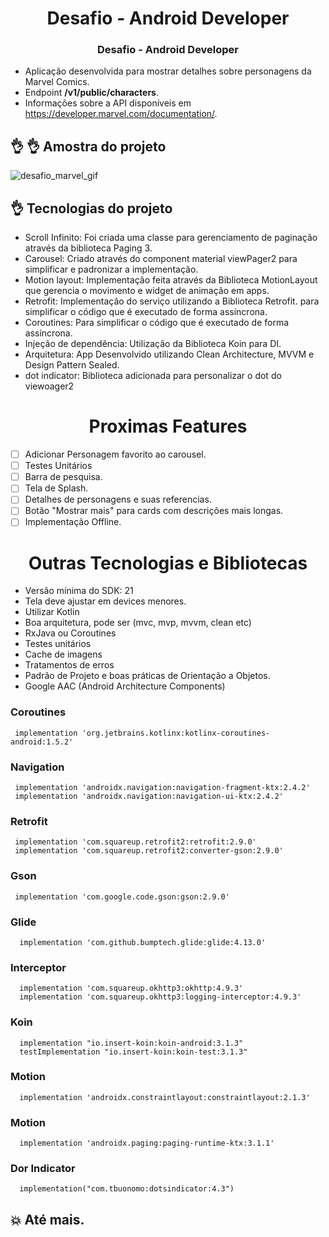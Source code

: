<h1 align="center"> Desafio - Android Developer </h1>

<h3 align="center">Desafio - Android Developer </h3>

- Aplicação desenvolvida para mostrar detalhes sobre personagens da Marvel Comics.
- Endpoint  <strong>/v1/public/characters</strong>.
- Informações sobre a API disponíveis em https://developer.marvel.com/documentation/.

## :ok_hand: :ok_hand: Amostra do projeto
![desafio_marvel_gif](https://user-images.githubusercontent.com/47400782/168345464-66d333d1-3c34-411b-8790-edbd9f38ca39.gif)


## :ok_hand: Tecnologias do projeto

- Scroll Infinito: Foi criada uma classe para gerenciamento de paginação através da biblioteca Paging 3.
- Carousel: Criado através do component material viewPager2 para simplificar e padronizar a implementação.
- Motion layout: Implementação feita através da Biblioteca MotionLayout que gerencia o movimento e widget de animação em apps.
- Retrofit: Implementação do serviço utilizando a Biblioteca Retrofit. para simplificar o código que é executado de forma assíncrona.
- Coroutines: Para simplificar o código que é executado de forma assíncrona.
- Injeção de dependência: Utilização da Biblioteca Koin para DI.
- Arquitetura: App Desenvolvido utilizando Clean Architecture, MVVM e Design Pattern Sealed.
- dot indicator: Biblioteca adicionada para personalizar o dot do viewoager2

<h1 align="center"> Proximas Features </h1>

- [ ] Adicionar Personagem favorito ao carousel.
- [ ] Testes Unitários
- [ ] Barra de pesquisa.
- [ ] Tela de Splash.
- [ ] Detalhes de personagens e suas referencias.
- [ ] Botão "Mostrar mais" para cards com descrições mais longas.
- [ ] Implementação Offline.

<h1 align="center"> Outras Tecnologias e Bibliotecas </h1>

- Versão mínima do SDK: 21
- Tela deve ajustar em devices menores.
- Utilizar Kotlin
- Boa arquitetura, pode ser (mvc, mvp, mvvm, clean etc)
- RxJava ou Coroutines
- Testes unitários
- Cache de imagens
- Tratamentos de erros
- Padrão de Projeto e boas práticas de Orientação a Objetos.
- Google AAC (Android Architecture Components)

<h3> Coroutines </h3>

```
 implementation 'org.jetbrains.kotlinx:kotlinx-coroutines-android:1.5.2'
```

<h3> Navigation </h3>

```
 implementation 'androidx.navigation:navigation-fragment-ktx:2.4.2'
 implementation 'androidx.navigation:navigation-ui-ktx:2.4.2'
```
<h3> Retrofit </h3>

```
 implementation 'com.squareup.retrofit2:retrofit:2.9.0'
 implementation 'com.squareup.retrofit2:converter-gson:2.9.0'
```

<h3> Gson </h3>

```
 implementation 'com.google.code.gson:gson:2.9.0'
```

<h3> Glide </h3>

```
  implementation 'com.github.bumptech.glide:glide:4.13.0'
```

<h3> Interceptor </h3>

```
  implementation 'com.squareup.okhttp3:okhttp:4.9.3'
  implementation 'com.squareup.okhttp3:logging-interceptor:4.9.3'
```

<h3> Koin </h3>

```
  implementation "io.insert-koin:koin-android:3.1.3"
  testImplementation "io.insert-koin:koin-test:3.1.3"
```

<h3> Motion</h3>

```
  implementation 'androidx.constraintlayout:constraintlayout:2.1.3'
```

<h3> Motion</h3>

```
  implementation 'androidx.paging:paging-runtime-ktx:3.1.1'
```

<h3> Dor Indicator</h3>

```
  implementation("com.tbuonomo:dotsindicator:4.3")
```

## :boom: Até mais.

